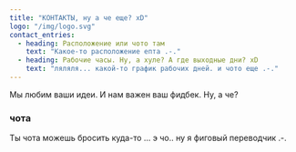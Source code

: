 ```yaml
---
title: "КОНТАКТЫ, ну а че еще? xD"
logo: "/img/logo.svg"
contact_entries:
  - heading: Расположение или чото там
    text: "Какое-то расположение епта .-."
  - heading: Рабочие часы. Ну, а хуле? А где выходные дни? xD
    text: "ляляля... какой-то график рабочих дней. и чото еще .-."
---
```


Мы любим ваши идеи. И нам важен ваш фидбек. Ну, а че? 

<h3 class="f4 b lh-title mb2">чота</h3>

Ты чота можешь бросить куда-то ... э чо.. ну я фиговый переводчик .-.
